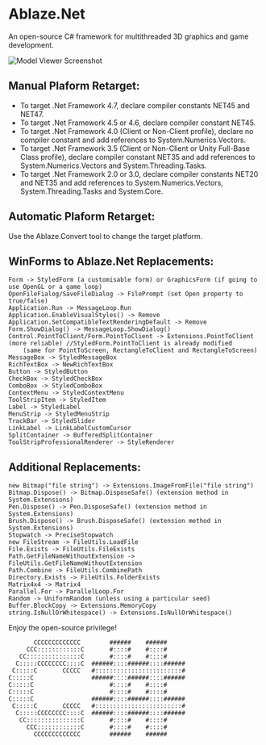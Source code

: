 # Ablaze.Net

An open-source C# framework for multithreaded 3D graphics and game development.

![Model Viewer Screenshot](https://cdn.discordapp.com/attachments/414768095832571907/497155192438128650/Screenshot_1.png)

## Manual Plaform Retarget:

- To target .Net Framework 4.7, declare compiler constants NET45 and NET47.
- To target .Net Framework 4.5 or 4.6, declare compiler constant NET45.
- To target .Net Framework 4.0 (Client or Non-Client profile), declare no compiler constant and add references to System.Numerics.Vectors.
- To target .Net Framework 3.5 (Client or Non-Client or Unity Full-Base Class profile), declare compiler constant NET35 and add references to System.Numerics.Vectors and System.Threading.Tasks.
- To target .Net Framework 2.0 or 3.0, declare compiler constants NET20 and NET35 and add references to System.Numerics.Vectors, System.Threading.Tasks and System.Core.

## Automatic Plaform Retarget:

Use the Ablaze.Convert tool to change the target platform.

## WinForms to Ablaze.Net Replacements:

	Form -> StyledForm (a customisable form) or GraphicsForm (if going to use OpenGL or a game loop)
	OpenFileFialog/SaveFileDialog -> FilePrompt (set Open property to true/false)
	Application.Run -> MessageLoop.Run
	Application.EnableVisualStyles() -> Remove
	Application.SetCompatibleTextRenderingDefault -> Remove
	Form.ShowDialog() -> MessageLoop.ShowDialog()
	Control.PointToClient/Form.PointToClient -> Extensions.PointToClient (more reliable) //StyledForm.PointToClient is already modified
		(same for PointToScreen, RectangleToClient and RectangleToScreen)
	MessageBox -> StyledMessageBox
	RichTextBox -> NewRichTextBox
	Button -> StyledButton
	CheckBox -> StyledCheckBox
	ComboBox -> StyledComboBox
	ContextMenu -> StyledContextMenu
	ToolStripItem -> StyledItem
	Label -> StyledLabel
	MenuStrip -> StyledMenuStrip
	TrackBar -> StyledSlider
	LinkLabel -> LinkLabelCustomCursor
	SplitContainer -> BufferedSplitContainer
	ToolStripProfessionalRenderer -> StyleRenderer

## Additional Replacements:

	new Bitmap("file string") -> Extensions.ImageFromFile("file string")
	Bitmap.Dispose() -> Bitmap.DisposeSafe() (extension method in System.Extensions)
	Pen.Dispose() -> Pen.DisposeSafe() (extension method in System.Extensions)
	Brush.Dispose() -> Brush.DisposeSafe() (extension method in System.Extensions)
	Stopwatch -> PreciseStopwatch
	new FileStream -> FileUtils.LoadFile
	File.Exists -> FileUtils.FileExists
	Path.GetFileNameWithoutExtension -> FileUtils.GetFileNameWithoutExtension
	Path.Combine -> FileUtils.CombinePath
	Directory.Exists -> FileUtils.FolderExists
	Matrix4x4 -> Matrix4
	Parallel.For -> ParallelLoop.For
	Random -> UniformRandom (unless using a particular seed)
	Buffer.BlockCopy -> Extensions.MemoryCopy
	string.IsNullOrWhitespace() -> Extensions.IsNullOrWhitespace()

Enjoy the open-source privilege!

           CCCCCCCCCCCCC        ######    ######
         CCC::::::::::::C       #::::#    #::::#
       CC:::::::::::::::C       #::::#    #::::#
      C:::::CCCCCCCC::::C  ######::::######::::######
     C:::::C       CCCCC   #::::::::::::::::::::::::#
    C:::::C                ######::::######::::######
    C:::::C                     #::::#    #::::#
    C:::::C                     #::::#    #::::#
    C:::::C                ######::::######::::######
     C:::::C       CCCCC   #::::::::::::::::::::::::#
      C:::::CCCCCCCC::::C  ######::::######::::######
       CC:::::::::::::::C       #::::#    #::::#
         CCC::::::::::::C       #::::#    #::::#
           CCCCCCCCCCCCC        ######    ######
